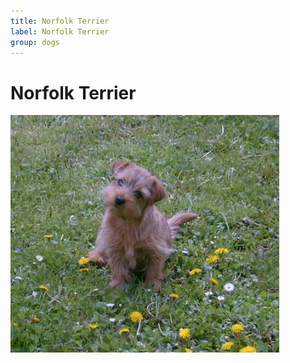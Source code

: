 ```yaml
---
title: Norfolk Terrier
label: Norfolk Terrier
group: dogs
---
```


# Norfolk Terrier

![Norfolk Terrier](/assets/images/Norfolk_terrier/image.jpg "Norfolk Terrier")